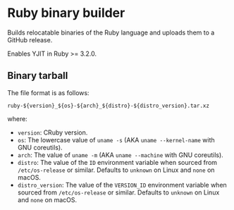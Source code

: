 # Ruby binary builder

Builds relocatable binaries of the Ruby language and uploads them to
a GitHub release.

Enables YJIT in Ruby >= 3.2.0.

## Binary tarball

The file format is as follows:

```shell
ruby-${version}_${os}-${arch}_${distro}-${distro_version}.tar.xz
```

where:

* `version`: CRuby version.
* `os`: The lowercase value of `uname -s` (AKA `uname --kernel-name` with GNU coreutils).
* `arch`: The value of `uname -m` (AKA `uname --machine` with GNU coreutils).
* `distro`: The value of the `ID` environment variable when sourced from `/etc/os-release` or similar. Defaults to `unknown` on Linux and `none` on macOS.
* `distro_version`: The value of the `VERSION_ID` environment variable when sourced from `/etc/os-release` or similar. Defaults to `unknown` on Linux and `none` on macOS.

